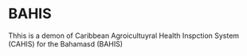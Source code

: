# BAHIS
Thhis is a demon of Caribbean Agroicultuyral Health Inspction System (CAHIS) for the Bahamasd (BAHIS)

